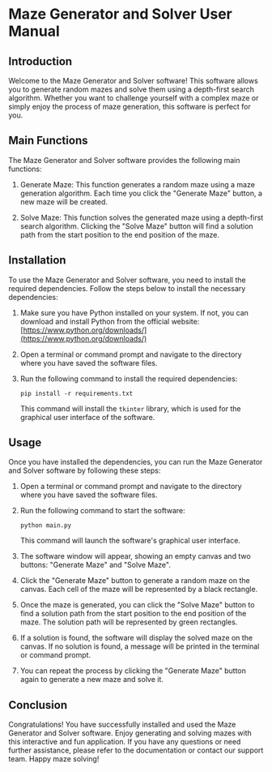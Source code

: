# Maze Generator and Solver User Manual

## Introduction

Welcome to the Maze Generator and Solver software! This software allows you to generate random mazes and solve them using a depth-first search algorithm. Whether you want to challenge yourself with a complex maze or simply enjoy the process of maze generation, this software is perfect for you.

## Main Functions

The Maze Generator and Solver software provides the following main functions:

1. Generate Maze: This function generates a random maze using a maze generation algorithm. Each time you click the "Generate Maze" button, a new maze will be created.

2. Solve Maze: This function solves the generated maze using a depth-first search algorithm. Clicking the "Solve Maze" button will find a solution path from the start position to the end position of the maze.

## Installation

To use the Maze Generator and Solver software, you need to install the required dependencies. Follow the steps below to install the necessary dependencies:

1. Make sure you have Python installed on your system. If not, you can download and install Python from the official website: [https://www.python.org/downloads/](https://www.python.org/downloads/)

2. Open a terminal or command prompt and navigate to the directory where you have saved the software files.

3. Run the following command to install the required dependencies:

   ```
   pip install -r requirements.txt
   ```

   This command will install the `tkinter` library, which is used for the graphical user interface of the software.

## Usage

Once you have installed the dependencies, you can run the Maze Generator and Solver software by following these steps:

1. Open a terminal or command prompt and navigate to the directory where you have saved the software files.

2. Run the following command to start the software:

   ```
   python main.py
   ```

   This command will launch the software's graphical user interface.

3. The software window will appear, showing an empty canvas and two buttons: "Generate Maze" and "Solve Maze".

4. Click the "Generate Maze" button to generate a random maze on the canvas. Each cell of the maze will be represented by a black rectangle.

5. Once the maze is generated, you can click the "Solve Maze" button to find a solution path from the start position to the end position of the maze. The solution path will be represented by green rectangles.

6. If a solution is found, the software will display the solved maze on the canvas. If no solution is found, a message will be printed in the terminal or command prompt.

7. You can repeat the process by clicking the "Generate Maze" button again to generate a new maze and solve it.

## Conclusion

Congratulations! You have successfully installed and used the Maze Generator and Solver software. Enjoy generating and solving mazes with this interactive and fun application. If you have any questions or need further assistance, please refer to the documentation or contact our support team. Happy maze solving!